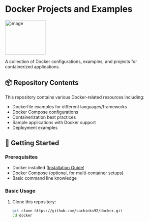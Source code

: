 # Docker Projects and Examples

<img width="131" height="112" alt="image" src="https://github.com/user-attachments/assets/b9a1aff9-41e3-499b-9949-e25c8dc2da54" />

A collection of Docker configurations, examples, and projects for containerized applications.

## 📦 Repository Contents

This repository contains various Docker-related resources including:

- Dockerfile examples for different languages/frameworks
- Docker Compose configurations
- Containerization best practices
- Sample applications with Docker support
- Deployment examples

## 🚀 Getting Started

### Prerequisites
- Docker installed ([Installation Guide](https://docs.docker.com/get-docker/))
- Docker Compose (optional, for multi-container setups)
- Basic command line knowledge

### Basic Usage

1. Clone this repository:
   ```bash
   git clone https://github.com/sachinkn92/docker.git
   cd docker
